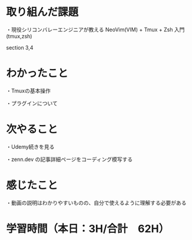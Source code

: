 # 取り組んだ課題
・現役シリコンバレーエンジニアが教える NeoVim(VIM) + Tmux + Zsh 入門(tmux,zsh)

section 3,4

# わかったこと
・Tmuxの基本操作

・プラグインについて

# 次やること
・Udemy続きを見る

・zenn.dev の記事詳細ページをコーディング模写する

# 感じたこと
・動画の説明はわかりやすいものの、自分で使えるように理解する必要がある

# 学習時間（本日：3H/合計　62H）
